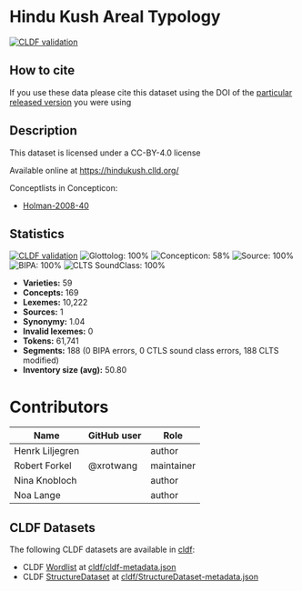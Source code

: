 # Hindu Kush Areal Typology

[![CLDF validation](https://github.com/cldf-datasets/liljegrenhindukush/workflows/CLDF-validation/badge.svg)](https://github.com/cldf-datasets/liljegrenhindukush/actions?query=workflow%3ACLDF-validation)

## How to cite

If you use these data please cite
this dataset using the DOI of the [particular released version](../../releases/) you were using

## Description


This dataset is licensed under a CC-BY-4.0 license

Available online at https://hindukush.clld.org/


Conceptlists in Concepticon:
- [Holman-2008-40](https://concepticon.clld.org/contributions/Holman-2008-40)
## Statistics


[![CLDF validation](https://github.com/cldf-datasets/liljegrenhindukush/workflows/CLDF-validation/badge.svg)](https://github.com/cldf-datasets/liljegrenhindukush/actions?query=workflow%3ACLDF-validation)
![Glottolog: 100%](https://img.shields.io/badge/Glottolog-100%25-brightgreen.svg "Glottolog: 100%")
![Concepticon: 58%](https://img.shields.io/badge/Concepticon-58%25-red.svg "Concepticon: 58%")
![Source: 100%](https://img.shields.io/badge/Source-100%25-brightgreen.svg "Source: 100%")
![BIPA: 100%](https://img.shields.io/badge/BIPA-100%25-brightgreen.svg "BIPA: 100%")
![CLTS SoundClass: 100%](https://img.shields.io/badge/CLTS%20SoundClass-100%25-brightgreen.svg "CLTS SoundClass: 100%")

- **Varieties:** 59
- **Concepts:** 169
- **Lexemes:** 10,222
- **Sources:** 1
- **Synonymy:** 1.04
- **Invalid lexemes:** 0
- **Tokens:** 61,741
- **Segments:** 188 (0 BIPA errors, 0 CTLS sound class errors, 188 CLTS modified)
- **Inventory size (avg):** 50.80

# Contributors

Name | GitHub user | Role
--- | --- | ---
Henrk Liljegren |  | author
Robert Forkel | @xrotwang | maintainer
Nina Knobloch | | author
Noa Lange | | author





## CLDF Datasets

The following CLDF datasets are available in [cldf](cldf):

- CLDF [Wordlist](https://github.com/cldf/cldf/tree/master/modules/Wordlist) at [cldf/cldf-metadata.json](cldf/cldf-metadata.json)
- CLDF [StructureDataset](https://github.com/cldf/cldf/tree/master/modules/StructureDataset) at [cldf/StructureDataset-metadata.json](cldf/StructureDataset-metadata.json)